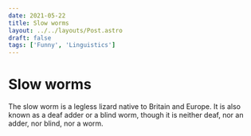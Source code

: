 ```yaml
---
date: 2021-05-22
title: Slow worms
layout: ../../layouts/Post.astro
draft: false
tags: ['Funny', 'Linguistics']
---
```


# Slow worms

The slow worm is a legless lizard native to Britain and Europe. It is also known as a deaf adder or a blind worm, though it is neither deaf, nor an adder, nor blind, nor a worm.
